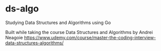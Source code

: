 # ds-algo
Studying Data Structures and Algorithms using Go

Built while taking the course Data Structures and Algorithms by Andrei Neagoie https://www.udemy.com/course/master-the-coding-interview-data-structures-algorithms/
